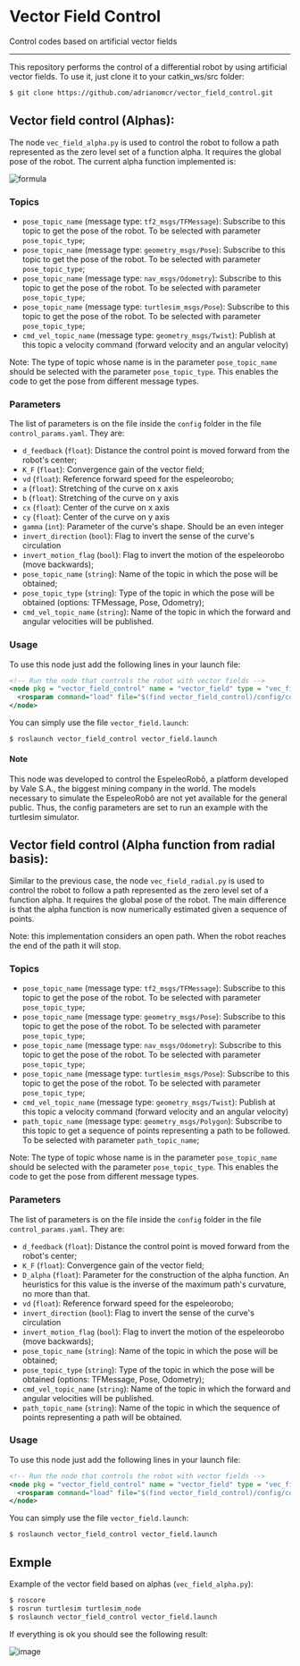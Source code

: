 # Vector Field Control
Control codes based on artificial vector fields

---------------------
This repository performs the control of a differential robot by using artificial vector fields. To use it, just clone it to your catkin_ws/src folder:

```bash
$ git clone https://github.com/adrianomcr/vector_field_control.git
```



## Vector field control (Alphas):

The node `vec_field_alpha.py` is used to control the robot to follow a path represented as the zero level set of a function alpha. It requires the global pose of the robot. The current alpha function implemented is:

![formula](https://render.githubusercontent.com/render/math?math=\alpha(x,y)=\left(\left(\frac{x-c_x}{a}\right)^\gamma%2B\left(\frac{y-c_y}{b}\right)^\gamma\right)^{\frac{1}{\gamma}}-1)


### Topics

- `pose_topic_name`  (message type: `tf2_msgs/TFMessage`): Subscribe to this topic to get the pose of the robot. To be selected with parameter `pose_topic_type`;
- `pose_topic_name`  (message type: `geometry_msgs/Pose`): Subscribe to this topic to get the pose of the robot. To be selected with parameter `pose_topic_type`;
- `pose_topic_name`  (message type: `nav_msgs/Odometry`): Subscribe to this topic to get the pose of the robot. To be selected with parameter `pose_topic_type`;
- `pose_topic_name`  (message type: `turtlesim_msgs/Pose`): Subscribe to this topic to get the pose of the robot. To be selected with parameter `pose_topic_type`;
- `cmd_vel_topic_name`  (message type: `geometry_msgs/Twist`): Publish at this topic a velocity command (forward velocity and an angular velocity)

Note: The type of topic whose name  is in the parameter `pose_topic_name` should be selected with the parameter `pose_topic_type`. This enables the code to get the pose from different message types.

### Parameters

The list of parameters is on the file inside the `config` folder in the file `control_params.yaml`. They are:

- `d_feedback` (`float`): Distance the control point is moved forward from the robot's center;
- `K_F` (`float`): Convergence gain of the vector field;
- `vd` (`float`): Reference forward speed for the espeleorobo;
- `a` (`float`): Stretching of the curve on x axis
- `b` (`float`): Stretching of the curve on y axis
- `cx` (`float`): Center of the curve on x axis
- `cy` (`float`): Center of the curve on y axis
- `gamma` (`int`): Parameter of the curve's shape. Should be an even integer
- `invert_direction` (`bool`): Flag to invert the sense of the curve's circulation
- `invert_motion_flag` (`bool`): Flag to invert the motion of the espeleorobo (move backwards);
- `pose_topic_name` (`string`): Name of the topic in which the pose will be obtained;
- `pose_topic_type` (`string`): Type of the topic in which the pose will be obtained (options: TFMessage, Pose, Odometry);
- `cmd_vel_topic_name` (`string`): Name of the topic in which the forward and angular velocities will be published.



### Usage

To use this node just add the following lines in your launch file:

```xml
<!-- Run the node that controls the robot with vector fields -->
<node pkg = "vector_field_control" name = "vector_field" type = "vec_field_alpha.py" args="" output="screen">
  <rosparam command="load" file="$(find vector_field_control)/config/control_params.yaml" />
</node>
```

You can simply use the file `vector_field.launch`:

```bash
$ roslaunch vector_field_control vector_field.launch
```

#### Note
 This node was developed to control the EspeleoRobô, a platform developed by Vale S.A., the biggest mining company in the world. The models necessary to simulate the EspeleoRobô are not yet available for the general public. Thus, the config parameters are set to run an example with the turtlesim simulator.










## Vector field control (Alpha function from radial basis):

Similar to the previous case, the node `vec_field_radial.py` is used to control the robot to follow a path represented as the zero level set of a function alpha. It requires the global pose of the robot. The main difference is that the alpha function is now numerically estimated given a sequence of points.

Note: this implementation considers an open path. When the robot reaches the end of the path it will stop.

### Topics

- `pose_topic_name`  (message type: `tf2_msgs/TFMessage`): Subscribe to this topic to get the pose of the robot. To be selected with parameter `pose_topic_type`;
- `pose_topic_name`  (message type: `geometry_msgs/Pose`): Subscribe to this topic to get the pose of the robot. To be selected with parameter `pose_topic_type`;
- `pose_topic_name`  (message type: `nav_msgs/Odometry`): Subscribe to this topic to get the pose of the robot. To be selected with parameter `pose_topic_type`;
- `pose_topic_name`  (message type: `turtlesim_msgs/Pose`): Subscribe to this topic to get the pose of the robot. To be selected with parameter `pose_topic_type`;
- `cmd_vel_topic_name`  (message type: `geometry_msgs/Twist`): Publish at this topic a velocity command (forward velocity and an angular velocity)
- `path_topic_name` (message type: `geometry_msgs/Polygon`): Subscribe to this topic to get a sequence of points representing a path to be followed. To be selected with parameter `path_topic_name`;


Note: The type of topic whose name  is in the parameter `pose_topic_name` should be selected with the parameter `pose_topic_type`. This enables the code to get the pose from different message types.

### Parameters

The list of parameters is on the file inside the `config` folder in the file `control_params.yaml`. They are:

- `d_feedback` (`float`): Distance the control point is moved forward from the robot's center;
- `K_F` (`float`): Convergence gain of the vector field;
- `D_alpha` (`float`): Parameter for the construction of the alpha function. An heuristics for this value is the inverse of the maximum path's curvature, no more than that.
- `vd` (`float`): Reference forward speed for the espeleorobo;
- `invert_direction` (`bool`): Flag to invert the sense of the curve's circulation
- `invert_motion_flag` (`bool`): Flag to invert the motion of the espeleorobo (move backwards);
- `pose_topic_name` (`string`): Name of the topic in which the pose will be obtained;
- `pose_topic_type` (`string`): Type of the topic in which the pose will be obtained (options: TFMessage, Pose, Odometry);
- `cmd_vel_topic_name` (`string`): Name of the topic in which the forward and angular velocities will be published.
- `path_topic_name` (`string`): Name of the topic in which the sequence of points representing a path will be obtained.


### Usage

To use this node just add the following lines in your launch file:

```xml
<!-- Run the node that controls the robot with vector fields -->
<node pkg = "vector_field_control" name = "vector_field" type = "vec_field_radial.py" args="" output="screen">
  <rosparam command="load" file="$(find vector_field_control)/config/control_params.yaml" />
</node>
```

You can simply use the file `vector_field.launch`:

```bash
$ roslaunch vector_field_control vector_field.launch
```









## Exmple

Example of the vector field based on alphas (`vec_field_alpha.py`):

```bash
$ roscore
$ rosrun turtlesim turtlesim_node
$ roslaunch vector_field_control vector_field.launch
```

If everything is ok you should see the following result:

![image](https://github.com/adrianomcr/vector_field_control/blob/master/images/turtle.png)














